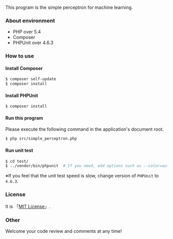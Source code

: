 This program is the simple perceptron for machine learning.

### About environment
- PHP over 5.4
- Composer
- PHPUnit over 4.6.3

### How to use
#### Install Composer
```bash
$ composer self-update
$ composer install
```

#### Install PHPUnit
```bash
$ composer install
```

#### Run this program
Please execute the following command in the application's document root.

```bash
$ php src/simple_perceptron.php
```

#### Run unit test
```bash
$ cd test/
$ ../vendor/bin/phpunit  # If you need, add options such as --color=auto --testdox-text
```

※If you feel that the unit test speed is slow, change version of `PHPUnit` to `4.6.3`.

### License
It is 「[MIT License](https://github.com/k-kuwahara/simple_perceptron/blob/master/LICENSE.md)」.

### Other
Welcome your code review and comments at any time!

